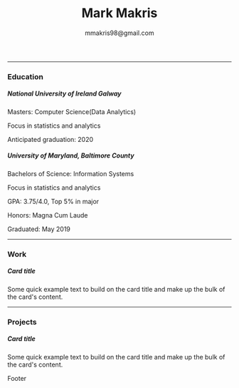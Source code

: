 <link type="text/css" rel="stylesheet" href="/assets/css/bootstrap.css" />
<link type="text/css" rel="stylesheet" href="/assets/css/my.css" />

<header class="fixed-top theHeader">
  <h1>Mark Makris</h1>
  <p>mmakris98@gmail.com</p>
</header>

<div class="container theBody">
  <hr/>
  <h3 class="theTitle">
    Education
  </h3>
  <div class="card justify-content-md-center thePiece">
    <div class="card-body">
      <h5 class="card-title">National University of Ireland Galway</h5>
      <p class="card-text">Masters: Computer Science(Data Analytics)</p>
      <p class="card-text">Focus in statistics and analytics</p>
      <p class="card-text"> Anticipated graduation: 2020</p>
    </div>
  </div>
  <div class="card justify-content-md-center thePiece">
    <div class="card-body">
      <h5 class="card-title">University of Maryland, Baltimore County</h5>
      <p class="card-text">Bachelors of Science: Information Systems</p>
      <p class="card-text">Focus in statistics and analytics</p>
      <p class="card-text">GPA: 3.75/4.0, Top 5% in major</p>
      <p class="card-text">Honors: Magna Cum Laude</p>
      <p class="card-text">Graduated: May 2019</p>
    </div>
  </div>
  <hr/>
  <h3 class="theTitle">
    Work
  </h3>
  <div class="card justify-content-md-center thePiece">
    <div class="card-body">
      <h5 class="card-title">Card title</h5>
      <p class="card-text">Some quick example text to build on the card title and make up the bulk of the card's content.</p>
    </div>
  </div>
  <hr/>
  <h3 class="theTitle">
    Projects
  </h3>
  <div class="card thePiece">
    <div class="card-body">
      <h5 class="card-title">Card title</h5>
      <p class="card-text">Some quick example text to build on the card title and make up the bulk of the card's content.</p>
    </div>
  </div>
</div>

<footer class="fixed-bottom theFooter">
Footer
</footer>
